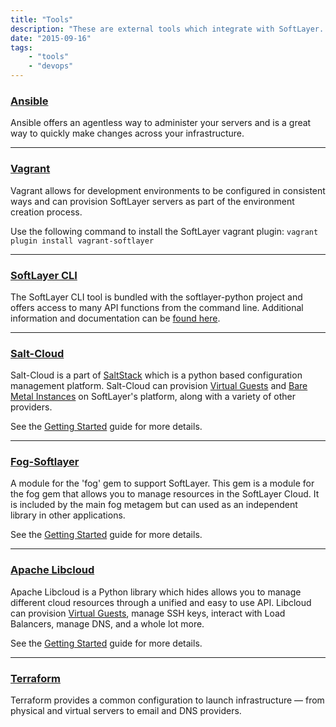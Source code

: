 ```yaml
---
title: "Tools"
description: "These are external tools which integrate with SoftLayer. Please select one below to see details"
date: "2015-09-16"
tags:
    - "tools"
    - "devops"
---
```



### [Ansible](/ansible/)

Ansible offers an agentless way to administer your servers and is a great way to quickly make changes across your infrastructure.

---
### [Vagrant](/vagrant/)

Vagrant allows for development environments to be configured in consistent ways and can provision SoftLayer servers as part of the environment creation process.

Use the following command to install the SoftLayer vagrant plugin:
`vagrant plugin install vagrant-softlayer`

---
### [SoftLayer CLI](https://softlayer.github.io/softlayer-python/)

The SoftLayer CLI tool is bundled with the softlayer-python project and offers access to many API functions from the command line. Additional information and documentation can be [found here](https://softlayer.github.io/softlayer-python/).

---
### [Salt-Cloud](https://docs.saltstack.com/en/latest/topics/cloud/index.html)
Salt-Cloud is a part of [SaltStack](http://saltstack.com/) which is a python based configuration management platform. Salt-Cloud can provision [Virtual Guests](https://docs.saltstack.com/en/develop/ref/clouds/all/salt.cloud.clouds.softlayer.html) and [Bare Metal Instances](https://docs.saltstack.com/en/latest/ref/clouds/all/salt.cloud.clouds.softlayer_hw.html) on SoftLayer's platform, along with a variety of other providers.

See the [Getting Started](http://salt-cloud.readthedocs.org/en/latest/topics/softlayer.html) guide for more details.

---
### [Fog-Softlayer](/fog/)

A module for the 'fog' gem to support SoftLayer. This gem is a module for the fog gem that allows you to manage resources in the SoftLayer Cloud. It is included by the main fog metagem but can used as an independent library in other applications.

See the [Getting Started](https://github.com/fog/fog-softlayer/blob/master/examples/getting_started.md) guide for more details.

---
### [Apache Libcloud](https://libcloud.apache.org/)

Apache Libcloud is a Python library which hides allows you to manage different cloud resources through a unified and easy to use API. Libcloud can provision [Virtual Guests](https://libcloud.readthedocs.org/en/latest/apidocs/libcloud.compute.drivers.html#module-libcloud.compute.drivers.softlayer), manage SSH keys, interact with Load Balancers, manage DNS, and a whole lot more.

See the [Getting Started](https://libcloud.readthedocs.org/en/latest/getting_started.html) guide for more details.

---
### [Terraform](/terraform/)

Terraform provides a common configuration to launch infrastructure — from physical and virtual servers to email and DNS providers.
